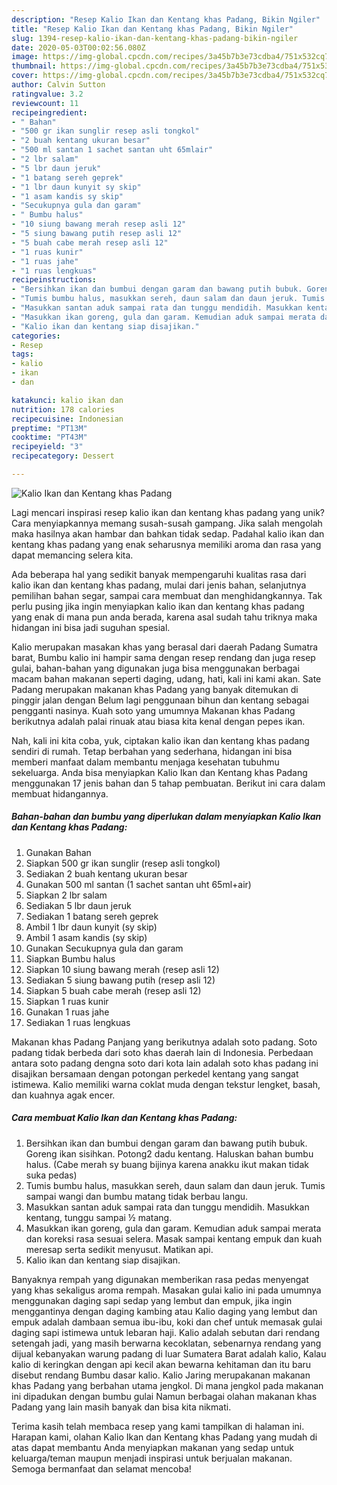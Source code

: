 ```yaml
---
description: "Resep Kalio Ikan dan Kentang khas Padang, Bikin Ngiler"
title: "Resep Kalio Ikan dan Kentang khas Padang, Bikin Ngiler"
slug: 1394-resep-kalio-ikan-dan-kentang-khas-padang-bikin-ngiler
date: 2020-05-03T00:02:56.080Z
image: https://img-global.cpcdn.com/recipes/3a45b7b3e73cdba4/751x532cq70/kalio-ikan-dan-kentang-khas-padang-foto-resep-utama.jpg
thumbnail: https://img-global.cpcdn.com/recipes/3a45b7b3e73cdba4/751x532cq70/kalio-ikan-dan-kentang-khas-padang-foto-resep-utama.jpg
cover: https://img-global.cpcdn.com/recipes/3a45b7b3e73cdba4/751x532cq70/kalio-ikan-dan-kentang-khas-padang-foto-resep-utama.jpg
author: Calvin Sutton
ratingvalue: 3.2
reviewcount: 11
recipeingredient:
- " Bahan"
- "500 gr ikan sunglir resep asli tongkol"
- "2 buah kentang ukuran besar"
- "500 ml santan 1 sachet santan uht 65mlair"
- "2 lbr salam"
- "5 lbr daun jeruk"
- "1 batang sereh geprek"
- "1 lbr daun kunyit sy skip"
- "1 asam kandis sy skip"
- "Secukupnya gula dan garam"
- " Bumbu halus"
- "10 siung bawang merah resep asli 12"
- "5 siung bawang putih resep asli 12"
- "5 buah cabe merah resep asli 12"
- "1 ruas kunir"
- "1 ruas jahe"
- "1 ruas lengkuas"
recipeinstructions:
- "Bersihkan ikan dan bumbui dengan garam dan bawang putih bubuk. Goreng ikan sisihkan. Potong2 dadu kentang. Haluskan bahan bumbu halus. (Cabe merah sy buang bijinya karena anakku ikut makan tidak suka pedas)"
- "Tumis bumbu halus, masukkan sereh, daun salam dan daun jeruk. Tumis sampai wangi dan bumbu matang tidak berbau langu."
- "Masukkan santan aduk sampai rata dan tunggu mendidih. Masukkan kentang, tunggu sampai ½ matang."
- "Masukkan ikan goreng, gula dan garam. Kemudian aduk sampai merata dan koreksi rasa sesuai selera. Masak sampai kentang empuk dan kuah meresap serta sedikit menyusut. Matikan api."
- "Kalio ikan dan kentang siap disajikan."
categories:
- Resep
tags:
- kalio
- ikan
- dan

katakunci: kalio ikan dan 
nutrition: 178 calories
recipecuisine: Indonesian
preptime: "PT13M"
cooktime: "PT43M"
recipeyield: "3"
recipecategory: Dessert

---
```



![Kalio Ikan dan Kentang khas Padang](https://img-global.cpcdn.com/recipes/3a45b7b3e73cdba4/751x532cq70/kalio-ikan-dan-kentang-khas-padang-foto-resep-utama.jpg)

Lagi mencari inspirasi resep kalio ikan dan kentang khas padang yang unik? Cara menyiapkannya memang susah-susah gampang. Jika salah mengolah maka hasilnya akan hambar dan bahkan tidak sedap. Padahal kalio ikan dan kentang khas padang yang enak seharusnya memiliki aroma dan rasa yang dapat memancing selera kita.

Ada beberapa hal yang sedikit banyak mempengaruhi kualitas rasa dari kalio ikan dan kentang khas padang, mulai dari jenis bahan, selanjutnya pemilihan bahan segar, sampai cara membuat dan menghidangkannya. Tak perlu pusing jika ingin menyiapkan kalio ikan dan kentang khas padang yang enak di mana pun anda berada, karena asal sudah tahu triknya maka hidangan ini bisa jadi suguhan spesial.

Kalio merupakan masakan khas yang berasal dari daerah Padang Sumatra barat, Bumbu kalio ini hampir sama dengan resep rendang dan juga resep gulai, bahan-bahan yang digunakan juga bisa menggunakan berbagai macam bahan makanan seperti daging, udang, hati, kali ini kami akan. Sate Padang merupakan makanan khas Padang yang banyak ditemukan di pinggir jalan dengan Belum lagi penggunaan bihun dan kentang sebagai pengganti nasinya. Kuah soto yang umumnya Makanan khas Padang berikutnya adalah palai rinuak atau biasa kita kenal dengan pepes ikan.


Nah, kali ini kita coba, yuk, ciptakan kalio ikan dan kentang khas padang sendiri di rumah. Tetap berbahan yang sederhana, hidangan ini bisa memberi manfaat dalam membantu menjaga kesehatan tubuhmu sekeluarga. Anda bisa menyiapkan Kalio Ikan dan Kentang khas Padang menggunakan 17 jenis bahan dan 5 tahap pembuatan. Berikut ini cara dalam membuat hidangannya.

<!--inarticleads1-->

##### Bahan-bahan dan bumbu yang diperlukan dalam menyiapkan Kalio Ikan dan Kentang khas Padang:

1. Gunakan  Bahan
1. Siapkan 500 gr ikan sunglir (resep asli tongkol)
1. Sediakan 2 buah kentang ukuran besar
1. Gunakan 500 ml santan (1 sachet santan uht 65ml+air)
1. Siapkan 2 lbr salam
1. Sediakan 5 lbr daun jeruk
1. Sediakan 1 batang sereh geprek
1. Ambil 1 lbr daun kunyit (sy skip)
1. Ambil 1 asam kandis (sy skip)
1. Gunakan Secukupnya gula dan garam
1. Siapkan  Bumbu halus
1. Siapkan 10 siung bawang merah (resep asli 12)
1. Sediakan 5 siung bawang putih (resep asli 12)
1. Siapkan 5 buah cabe merah (resep asli 12)
1. Siapkan 1 ruas kunir
1. Gunakan 1 ruas jahe
1. Sediakan 1 ruas lengkuas


Makanan khas Padang Panjang yang berikutnya adalah soto padang. Soto padang tidak berbeda dari soto khas daerah lain di Indonesia. Perbedaan antara soto padang dengna soto dari kota lain adalah soto khas padang ini disajikan bersamaan dengan potongan perkedel kentang yang sangat istimewa. Kalio memiliki warna coklat muda dengan tekstur lengket, basah, dan kuahnya agak encer. 

<!--inarticleads2-->

##### Cara membuat Kalio Ikan dan Kentang khas Padang:

1. Bersihkan ikan dan bumbui dengan garam dan bawang putih bubuk. Goreng ikan sisihkan. Potong2 dadu kentang. Haluskan bahan bumbu halus. (Cabe merah sy buang bijinya karena anakku ikut makan tidak suka pedas)
1. Tumis bumbu halus, masukkan sereh, daun salam dan daun jeruk. Tumis sampai wangi dan bumbu matang tidak berbau langu.
1. Masukkan santan aduk sampai rata dan tunggu mendidih. Masukkan kentang, tunggu sampai ½ matang.
1. Masukkan ikan goreng, gula dan garam. Kemudian aduk sampai merata dan koreksi rasa sesuai selera. Masak sampai kentang empuk dan kuah meresap serta sedikit menyusut. Matikan api.
1. Kalio ikan dan kentang siap disajikan.


Banyaknya rempah yang digunakan memberikan rasa pedas menyengat yang khas sekaligus aroma rempah. Masakan gulai kalio ini pada umumnya menggunakan daging sapi sedap yang lembut dan empuk, jika ingin menggantinya dengan daging kambing atau Kalio daging yang lembut dan empuk adalah dambaan semua ibu-ibu, koki dan chef untuk memasak gulai daging sapi istimewa untuk lebaran haji. Kalio adalah sebutan dari rendang setengah jadi, yang masih berwarna kecoklatan, sebenarnya rendang yang dijual kebanyakan warung padang di luar Sumatera Barat adalah kalio, Kalau kalio di keringkan dengan api kecil akan bewarna kehitaman dan itu baru disebut rendang Bumbu dasar kalio. Kalio Jaring merupakanan makanan khas Padang yang berbahan utama jengkol. Di mana jengkol pada makanan ini dipadukan dengan bumbu gulai Namun berbagai olahan makanan khas Padang yang lain masih banyak dan bisa kita nikmati. 

Terima kasih telah membaca resep yang kami tampilkan di halaman ini. Harapan kami, olahan Kalio Ikan dan Kentang khas Padang yang mudah di atas dapat membantu Anda menyiapkan makanan yang sedap untuk keluarga/teman maupun menjadi inspirasi untuk berjualan makanan. Semoga bermanfaat dan selamat mencoba!
